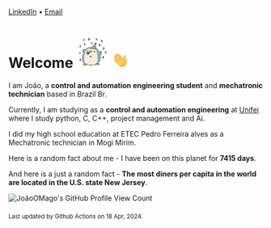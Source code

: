 [LinkedIn](https://www.linkedin.com/in/joão-pedro-gozzoli-b95641301/) &bull;
[Email](joaopedrogozzoli@gmail.com)

# Welcome <img src="happy.gif" height="64px" /> <img src="wave.gif" height="32px" />

I am João, a  **control and automation engineering student** and **mechatronic technician** based in Brazil Br.

Currently, I am studying as a **control and automation engineering** at [Unifei](https://unifei.edu.br) where I study python, C, C++, project management and Ai.

I did my high school education at ETEC Pedro Ferreira alves as a Mechatronic technician in Mogi Mirim.

Here is a random fact about me - I have been on this planet for **7415 days**.

And here is a just a random fact -  **The most diners per capita in the world are located in the U.S. state New Jersey**.

![JoãoOMago's GitHub Profile View Count](https://komarev.com/ghpvc/?username=JoaoOMago)

<sub>Last updated by Github Actions on 18 Apr, 2024.</sub>
